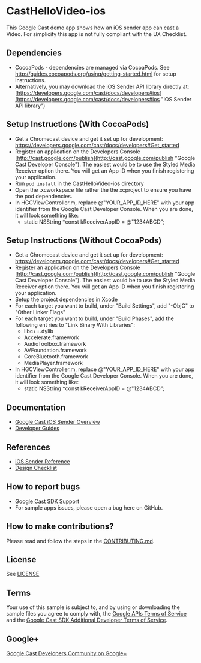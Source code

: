 # CastHelloVideo-ios

This Google Cast demo app shows how an iOS sender app can cast a Video. For simplicity this app is not fully compliant with the UX Checklist.

## Dependencies
* CocoaPods - dependencies are managed via CocoaPods. See http://guides.cocoapods.org/using/getting-started.html for setup instructions.
* Alternatively, you may download the iOS Sender API library directly at: [https://developers.google.com/cast/docs/developers#ios](https://developers.google.com/cast/docs/developers#ios "iOS Sender API library")

## Setup Instructions (With CocoaPods)
* Get a Chromecast device and get it set up for development: https://developers.google.com/cast/docs/developers#Get_started
* Register an application on the Developers Console [http://cast.google.com/publish](http://cast.google.com/publish "Google Cast Developer Console"). The easiest would be to use the Styled Media Receiver option there. You will get an App ID when you finish registering your application.
* Run `pod install` in the CastHelloVideo-ios directory
* Open the .xcworkspace file rather the the xcproject to ensure you have the pod dependencies.
* In HGCViewController.m, replace @"YOUR\_APP\_ID\_HERE" with your app identifier from the Google Cast Developer Console. When you are done, it will look something like:
  * static NSString *const kReceiverAppID = @"1234ABCD";

## Setup Instructions (Without CocoaPods)
* Get a Chromecast device and get it set up for development: https://developers.google.com/cast/docs/developers#Get_started
* Register an application on the Developers Console [http://cast.google.com/publish](http://cast.google.com/publish "Google Cast Developer Console"). The easiest would be to use the Styled Media Receiver option there. You will get an App ID when you finish registering your application.
* Setup the project dependencies in Xcode
* For each target you want to build, under "Build Settings", add "-ObjC" to "Other Linker Flags"
* For each target you want to build, under "Build Phases", add the following ent
ries to "Link Binary With Libraries":
  * libc++.dylib
  * Accelerate.framework
  * AudioToolbox.framework
  * AVFoundation.framework
  * CoreBluetooth.framework
  * MediaPlayer.framework
* In HGCViewController.m, replace @"YOUR\_APP\_ID\_HERE" with your app identifier from the Google Cast Developer Console. When you are done, it will look something like:
  * static NSString *const kReceiverAppID = @"1234ABCD";

## Documentation
* [Google Cast iOS Sender Overview](https://developers.google.com/cast/docs/ios_sender/)
* [Developer Guides](https://developers.google.com/cast/docs/developers)

## References
* [iOS Sender Reference](https://developers.google.com/cast/v3/reference/ios/)
* [Design Checklist](http://developers.google.com/cast/docs/design_checklist)

## How to report bugs
* [Google Cast SDK Support](https://developers.google.com/cast/docs/support)
* For sample apps issues, please open a bug here on GitHub.

## How to make contributions?
Please read and follow the steps in the [CONTRIBUTING.md](CONTRIBUTING.md).

## License
See [LICENSE](LICENSE)

## Terms
Your use of this sample is subject to, and by using or downloading the sample files you agree to comply with, the [Google APIs Terms of Service](https://developers.google.com/terms/) and the [Google Cast SDK Additional Developer Terms of Service](https://developers.google.com/cast/docs/terms/).

## Google+
[Google Cast Developers Community on Google+](http://goo.gl/TPLDxj)

